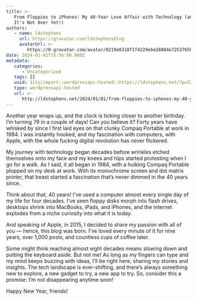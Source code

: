 ```yaml
---
title: >-
   From Floppies to iPhones: My 40-Year Love Affair with Technology (and
   It's Not Over Yet!)
authors:
   - name: ldstephens
     url: https://gravatar.com/ldstephensblog
     avatarUrl: >-
        https://0.gravatar.com/avatar/0219e8318f1f4229ebe26084e7253765017f43ca0c631be37dc6d0b8ad6e40a4?s=96&d=identicon&r=G
date: 2024-01-01T15:56:08.000Z
metadata:
   categories:
      - Uncategorized
   tags: []
   uuid: 11ty/import::wordpressapi-hosted::https://ldstephens.net/?p=5245
   type: wordpressapi-hosted
   url: >-
      http://ldstephens.net/2024/01/01/from-floppies-to-iphones-my-40-year-love-affair-with-technology-and-its-not-over-yet/
---
```


Another year wraps up, and the clock is ticking closer to another birthday. I’m turning 79 in a couple of days! Can you believe it? Forty years have whisked by since I first laid eyes on that clunky Compaq Portable at work in 1984. I was instantly hooked, and my fascination with computers, with Apple, with the whole fucking digital revolution has never flickered.

My journey with technology began decades before wrinkles etched themselves onto my face and my knees and hips started protesting when I go for a walk. As I said, it all began in 1984, with a hulking Compaq Portable plopped on my desk at work. With its monochrome screen and dot matrix printer, that beast started a fascination that’s never dimmed in the 40 years since.

Think about that, 40 years! I’ve used a computer almost every single day of my life for four decades. I’ve seen floppy disks morph into flash drives, desktops shrink into MacBooks, iPads, and iPhones, and the internet explodes from a niche curiosity into what it is today.

And speaking of Apple, in 2015, I decided to share my passion with all of you — hence, this blog was born. I’ve loved every minute of it for nine years, over 1,000 posts, and countless cups of coffee later.

Some might think reaching almost eight decades means slowing down and putting the keyboard aside. But not me! As long as my fingers can type and my mind keeps buzzing with ideas, I’ll be right here, sharing my stories and insights. The tech landscape is ever-shifting, and there’s always something new to explore, a new gadget to try, a new app to try. So, consider this a promise: I’m not disappearing anytime soon!

Happy New Year, friends!
